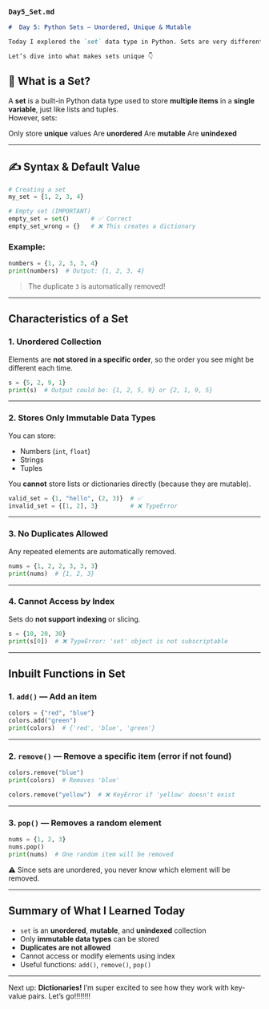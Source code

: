 

###  `Day5_Set.md` 
```markdown
#  Day 5: Python Sets — Unordered, Unique & Mutable

Today I explored the `set` data type in Python. Sets are very different from lists and tuples in terms of behavior and purpose, and I had a lot of fun playing with them!

Let’s dive into what makes sets unique 👇

```

## 🔹 What is a Set?

A **set** is a built-in Python data type used to store **multiple items** in a **single variable**, just like lists and tuples.  
However, sets:

Only store **unique** values
Are **unordered**
Are **mutable**
Are **unindexed**

---

## ✍️ Syntax & Default Value

```python
# Creating a set
my_set = {1, 2, 3, 4}

# Empty set (IMPORTANT)
empty_set = set()      # ✅ Correct
empty_set_wrong = {}   # ❌ This creates a dictionary
```

###  Example:

```python
numbers = {1, 2, 3, 3, 4}
print(numbers)  # Output: {1, 2, 3, 4}
```

>  The duplicate `3` is automatically removed!

---

##  Characteristics of a Set

### 1.  **Unordered Collection**

Elements are **not stored in a specific order**, so the order you see might be different each time.

```python
s = {5, 2, 9, 1}
print(s)  # Output could be: {1, 2, 5, 9} or {2, 1, 9, 5}
```

---

### 2.  **Stores Only Immutable Data Types**

You can store:
- Numbers (`int`, `float`)
- Strings
- Tuples

You **cannot** store lists or dictionaries directly (because they are mutable).

```python
valid_set = {1, "hello", (2, 3)}  # ✅
invalid_set = {[1, 2], 3}         # ❌ TypeError
```

---

### 3.  **No Duplicates Allowed**

Any repeated elements are automatically removed.

```python
nums = {1, 2, 2, 3, 3, 3}
print(nums)  # {1, 2, 3}
```

---

### 4.  **Cannot Access by Index**

Sets do **not support indexing** or slicing.

```python
s = {10, 20, 30}
print(s[0])  # ❌ TypeError: 'set' object is not subscriptable
```

---

##  Inbuilt Functions in Set

### 1.  `add()` — Add an item

```python
colors = {"red", "blue"}
colors.add("green")
print(colors)  # {'red', 'blue', 'green'}
```

---

### 2.  `remove()` — Remove a specific item (error if not found)

```python
colors.remove("blue")
print(colors)  # Removes 'blue'

colors.remove("yellow")  # ❌ KeyError if 'yellow' doesn't exist
```

---

### 3.  `pop()` — Removes a random element

```python
nums = {1, 2, 3}
nums.pop()
print(nums)  # One random item will be removed
```

⚠️ Since sets are unordered, you never know which element will be removed.

---

##  Summary of What I Learned Today

- `set` is an **unordered**, **mutable**, and **unindexed** collection
- Only **immutable data types** can be stored
- **Duplicates are not allowed**
- Cannot access or modify elements using index
- Useful functions: `add()`, `remove()`, `pop()`

---

Next up: **Dictionaries!** I’m super excited to see how they work with key-value pairs. Let’s go!!!!!!!!
